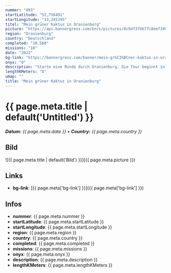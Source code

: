 ```yaml
---
nummer: "493"
startLatitude: "52,756491"
startLongitude: "13,245295"
titel: "Mein grüner Kaktus in Oranienburg"
picture: "https://api.bannergress.com/bnrs/pictures/8c94f3fbb77c8eef340b0ca8a9eda497"
region: "Oranienburg"
country: "Deutschland"
completed: "10.560"
missions: "18"
date: "2022"
bg-link: "https://bannergress.com/banner/mein-gr%C3%BCner-kaktus-in-oranienburg-fa23"
onyx: "0"
description: "Starte eine Runde durch Oranienburg. Die Tour beginnt in der Bernauer Straße"
lengthKMeters: "8"
umap: ""
title: "Mein grüner Kaktus in Oranienburg"
---
```

# {{ page.meta.title | default('Untitled') }}

_**Datum:** {{ page.meta.date }} • **Country:** {{ page.meta.country }}_

## Bild
![{{ page.meta.title | default('Bild') }}]({{ page.meta.picture }})

## Links
- **bg-link**: [{{ page.meta['bg-link'] }}]({{ page.meta['bg-link'] }})

## Infos
- **nummer**: {{ page.meta.nummer }}
- **startLatitude**: {{ page.meta.startLatitude }}
- **startLongitude**: {{ page.meta.startLongitude }}
- **region**: {{ page.meta.region }}
- **country**: {{ page.meta.country }}
- **completed**: {{ page.meta.completed }}
- **missions**: {{ page.meta.missions }}
- **onyx**: {{ page.meta.onyx }}
- **description**: {{ page.meta.description }}
- **lengthKMeters**: {{ page.meta.lengthKMeters }}
